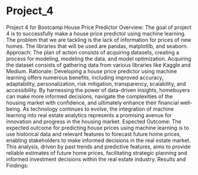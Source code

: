 # Project_4
Project 4 for Bootcamp 
House Price Predictor
Overview: The goal of project 4 is to successfully make a house price predictor using machine learning. The problem that we are tackling is the lack of information for prices of new homes. The libraries that will be used are pandas, matplotlib, and seaborn.
Approach: The plan of action consists of acquiring datasets, creating a process for modeling, modeling the data, and model optimization. Acquiring the dataset consists of gathering data from various libraries like Kaggle and Medium. 
Rationale: Developing a house price predictor using machine learning offers numerous benefits, including improved accuracy, adaptability, personalization, risk mitigation, transparency, scalability, and accessibility. By harnessing the power of data-driven insights, homebuyers can make more informed decisions, navigate the complexities of the housing market with confidence, and ultimately enhance their financial well-being. As technology continues to evolve, the integration of machine learning into real estate analytics represents a promising avenue for innovation and progress in the housing market.
Expected Outcome: The expected outcome for predicting house prices using machine learning is to use historical data and relevant features to forecast future home prices, enabling stakeholders to make informed decisions in the real estate market. This analysis, driven by past trends and predictive features, aims to provide reliable estimates of future home prices, facilitating strategic planning and informed investment decisions within the real estate industry.
Results and Findings: 
